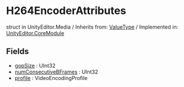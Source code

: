 # H264EncoderAttributes
struct in UnityEditor.Media
 / Inherits from: <a href="https://docs.unity3d.com/6000.0/Documentation/ScriptReference/ValueType.html">ValueType</a> / Implemented in: <a href="https://docs.unity3d.com/6000.0/Documentation/ScriptReference/UnityEditor.CoreModule.html">UnityEditor.CoreModule</a>

## Fields
- <a href="https://docs.unity3d.com/6000.0/Documentation/ScriptReference/H264EncoderAttributes-gopSize.html">gopSize</a> : UInt32
- <a href="https://docs.unity3d.com/6000.0/Documentation/ScriptReference/H264EncoderAttributes-numConsecutiveBFrames.html">numConsecutiveBFrames</a> : UInt32
- <a href="https://docs.unity3d.com/6000.0/Documentation/ScriptReference/H264EncoderAttributes-profile.html">profile</a> : VideoEncodingProfile
